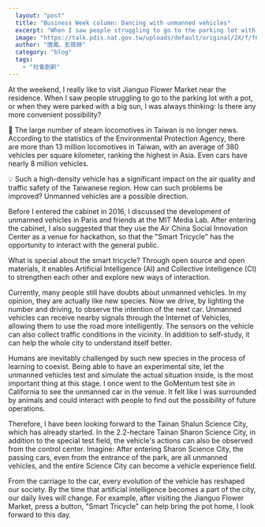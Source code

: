 ```yaml
---
  layout: "post"
  title: "Business Week column: Dancing with unmanned vehicles"
  excerpt: "When I saw people struggling to go to the parking lot with a pot, or when they were parked with a big sun, I was always thinking: Is there any more convenient possibility?"
  image: "https://talk.pdis.nat.gov.tw/uploads/default/original/2X/f/f6d7a369567dd01fa82c40d4de1b219b8d0b0c43.jpg"
  author: "唐鳳、彭筱婷"
  category: "blog"
  tags: 
    - "社會創新"
---
```



At the weekend, I really like to visit Jianguo Flower Market near the residence. When I saw people struggling to go to the parking lot with a pot, or when they were parked with a big sun, I was always thinking: Is there any more convenient possibility? 

🚦 The large number of steam locomotives in Taiwan is no longer news. According to the statistics of the Environmental Protection Agency, there are more than 13 million locomotives in Taiwan, with an average of 380 vehicles per square kilometer, ranking the highest in Asia. Even cars have nearly 8 million vehicles. 

💡 Such a high-density vehicle has a significant impact on the air quality and traffic safety of the Taiwanese region. How can such problems be improved? Unmanned vehicles are a possible direction. 

 Before I entered the cabinet in 2016, I discussed the development of unmanned vehicles in Paris and friends at the MIT Media Lab. After entering the cabinet, I also suggested that they use the Air China Social Innovation Center as a venue for hackathon, so that the "Smart Tricycle" has the opportunity to interact with the general public. 

 What is special about the smart tricycle? Through open source and open materials, it enables Artificial Intelligence (AI) and Collective Intelligence (CI) to strengthen each other and explore new ways of interaction. 

 Currently, many people still have doubts about unmanned vehicles. In my opinion, they are actually like new species. Now we drive, by lighting the number and driving, to observe the intention of the next car. Unmanned vehicles can receive nearby signals through the Internet of Vehicles, allowing them to use the road more intelligently. The sensors on the vehicle can also collect traffic conditions in the vicinity. In addition to self-study, it can help the whole city to understand itself better. 

 Humans are inevitably challenged by such new species in the process of learning to coexist. Being able to have an experimental site, let the unmanned vehicles test and simulate the actual situation inside, is the most important thing at this stage. I once went to the GoMentum test site in California to see the unmanned car in the venue. It felt like I was surrounded by animals and could interact with people to find out the possibility of future operations. 

 Therefore, I have been looking forward to the Tainan Shalun Science City, which has already started. In the 2.2-hectare Tainan Sharon Science City, in addition to the special test field, the vehicle's actions can also be observed from the control center. Imagine: After entering Sharon Science City, the passing cars, even from the entrance of the park, are all unmanned vehicles, and the entire Science City can become a vehicle experience field. 

From the carriage to the car, every evolution of the vehicle has reshaped our society. By the time that artificial intelligence becomes a part of the city, our daily lives will change. For example, after visiting the Jianguo Flower Market, press a button, "Smart Tricycle" can help bring the pot home, I look forward to this day. 
